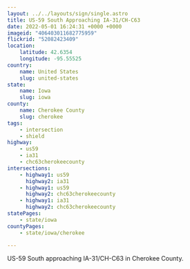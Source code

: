 ```yaml
---
layout: ../../layouts/sign/single.astro
title: US-59 South Approaching IA-31/CH-C63
date: 2022-05-01 16:24:31 +0000 +0000
imageid: "406403011682775959"
flickrid: "52082423409"
location:
    latitude: 42.6354
    longitude: -95.55525
country:
    name: United States
    slug: united-states
state:
    name: Iowa
    slug: iowa
county:
    name: Cherokee County
    slug: cherokee
tags:
    - intersection
    - shield
highway:
    - us59
    - ia31
    - chc63cherokeecounty
intersections:
    - highway1: us59
      highway2: ia31
    - highway1: us59
      highway2: chc63cherokeecounty
    - highway1: ia31
      highway2: chc63cherokeecounty
statePages:
    - state/iowa
countyPages:
    - state/iowa/cherokee

---
```

US-59 South approaching IA-31/CH-C63 in Cherokee County.